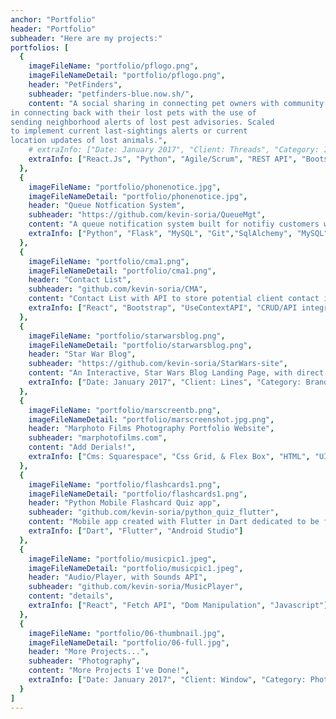 ```yaml
---
anchor: "Portfolio"
header: "Portfolio"
subheader: "Here are my projects:"
portfolios: [
  {
    imageFileName: "portfolio/pflogo.png",
    imageFileNameDetail: "portfolio/pflogo.png",
    header: "PetFinders",
    subheader: "petfinders-blue.now.sh/",
    content: "A social sharing in connecting pet owners with community
in connecting back with their lost pets with the use of
sending neighborhood alerts of lost pest advisories. Scaled
to implement current last-sightings alerts or current
location updates of lost animals.",
    # extraInfo: ["Date: January 2017", "Client: Threads", "Category: Illustration"]
    extraInfo: ["React.Js", "Python", "Agile/Scrum", "REST API", "Bootstrap"]
  },
  {
    imageFileName: "portfolio/phonenotice.jpg",
    imageFileNameDetail: "portfolio/phonenotice.jpg",
    header: "Queue Notfication System",
    subheader: "https://github.com/kevin-soria/QueueMgt",
    content: "A queue notification system built for notifiy customers with ability of in-demand inquiries of wait times, and line positions via text SMS/and WhatsAPP, With the use of Twilio API.",
    extraInfo: ["Python", "Flask", "MySQL", "Git","SqlAlchemy", "MySQL"]
  },
  {
    imageFileName: "portfolio/cma1.png",
    imageFileNameDetail: "portfolio/cma1.png",
    header: "Contact List",
    subheader: "github.com/kevin-soria/CMA",
    content: "Contact List with API to store potential client contact information. Tailored for implementation and adaptability for the use of companies.",
    extraInfo: ["React", "Bootstrap", "UseContextAPI", "CRUD/API integration", "Postman"]
  },
  {
    imageFileName: "portfolio/starwarsblog.png",
    imageFileNameDetail: "portfolio/starwarsblog.png",
    header: "Star War Blog",
    subheader: "https://github.com/kevin-soria/StarWars-site",
    content: "An Interactive, Star Wars Blog Landing Page, with direct links to informational links on the films, wiki articles, and the official Star Wars website.",
    extraInfo: ["Date: January 2017", "Client: Lines", "Category: Branding"]
  },
  {
    imageFileName: "portfolio/marscreentb.png",
    imageFileNameDetail: "portfolio/marscreenshot.jpg.png",
    header: "Marphoto Films Photography Portfolio Website",
    subheader: "marphotofilms.com",
    content: "Add Derials!",
    extraInfo: ["Cms: Squarespace", "Css Grid, & Flex Box", "HTML", "UI/UX"]
  },
  {
    imageFileName: "portfolio/flashcards1.png",
    imageFileNameDetail: "portfolio/flashcards1.png",
    header: "Python Mobile Flashcard Quiz app",
    subheader: "github.com/kevin-soria/python_quiz_flutter",
    content: "Mobile app created with Flutter in Dart dedicated to be flash cards to help those who need to study popular python interview questions!",
    extraInfo: ["Dart", "Flutter", "Android Studio"]
  },
  {
    imageFileName: "portfolio/musicpic1.jpeg",
    imageFileNameDetail: "portfolio/musicpic1.jpeg",
    header: "Audio/Player, with Sounds API",
    subheader: "github.com/kevin-soria/MusicPlayer",
    content: "details",
    extraInfo: ["React", "Fetch API", "Dom Manipulation", "Javascript"]
  },
  {
    imageFileName: "portfolio/06-thumbnail.jpg",
    imageFileNameDetail: "portfolio/06-full.jpg",
    header: "More Projects...",
    subheader: "Photography",
    content: "More Projects I've Done!",
    extraInfo: ["Date: January 2017", "Client: Window", "Category: Photography"]
  }
]
---
```

<!-- ---


  {
    imageFileName: "portfolio/04-thumbnail.jpg",
    imageFileNameDetail: "portfolio/04-full.jpg",
    header: "Star War Blog",
    subheader: "github.com/kevin-soria/StarWars-site",
    content: "An Interactive, Star Wars Blog Landing Page, with direct links to informational links on the films, wiki articles, and the official Star Wars website.",
    extraInfo: ["Date: January 2017", "Client: Lines", "Category: Branding"]
  },
  {
    imageFileName: "portfolio/05-thumbnail.jpg",
    imageFileNameDetail: "portfolio/05-full.jpg",
    header: "Marphoto FIlms Photography Portfolio Website",
    subheader: "marphotofilms.com",
    content: "Discription needed!",
    extraInfo: ["Cms: Squarespace", "Css Grid, & Flex Box", "HTML"]
  },
  {
    imageFileName: "portfolio/05-thumbnail.jpg",
    imageFileNameDetail: "portfolio/05-full.jpg",
    header: "Python Mobile Flashcard Quiz app",
    subheader: "github.com/kevin-soria/python_quiz_flutter",
    content: "Mobile app created with Flutter in Dart dedicated to be flash cards to help those who need to study popular python interview questions.",
    extraInfo: ["Cms: Squarspace", "Client: Southwest", "Category: Website Design"]
  },
  # {
  #   imageFileName: "portfolio/05-thumbnail.jpg",
  #   imageFileNameDetail: "portfolio/05-full.jpg",
  #   header: "Audio/Player, with Sounds API",
  #   subheader: "github.com/kevin-soria/MusicPlayer",
  #   content: "Needs description",
  #   extraInfo: ["Date: January 2017", "Client: Southwest", "Category: Website Design"]
  # },
  # {
  #   imageFileName: "portfolio/06-thumbnail.jpg",
  #   imageFileNameDetail: "portfolio/06-full.jpg",
  #   header: "More Projects...",
  #   subheader: "Extra Projects",
    # content: "Here are projects you can check ou!",
    # extraInfo: ["Yankeekick.com: Wordpress", "Landing Page: React", "Random Card Generator: Vanilla JS", "Mobile Business Card: Dart/Flutter", "Flutter : Mobile Xyloyphone", "Flutter: Sneaker Shuffle Mobile App" "Excuse Generator: HTML/CSS", "Validation Form:HTML", "Simple Counter: Vanilla JS", "Conditional Profile Card Generator: Js", "Card Sort: JS with Algorithms", "IG Clone: Bootstrap", "Tic Tac Toe Game: JS", "Traffic Light: Boostrap"]
  }
]
--- -->